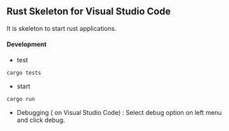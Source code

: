 ## Rust Skeleton for Visual Studio Code

It is skeleton to start rust applications.

#### Development

* test
```bash
cargo tests
```

* start 
```bash
cargo run
```
* Debugging ( on Visual Studio Code) : Select debug option on left menu and click debug.
